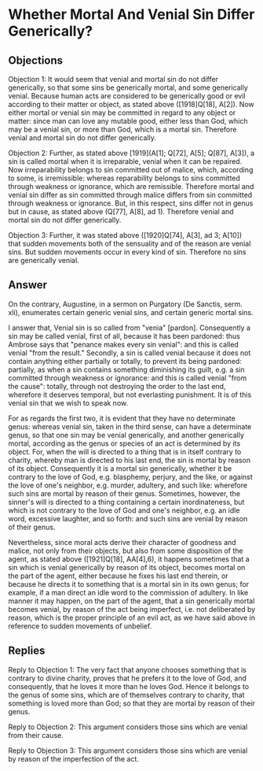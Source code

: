 # Whether Mortal And Venial Sin Differ Generically?

## Objections

Objection 1: It would seem that venial and mortal sin do not differ generically, so that some sins be generically mortal, and some generically venial. Because human acts are considered to be generically good or evil according to their matter or object, as stated above ([1918]Q[18], A[2]). Now either mortal or venial sin may be committed in regard to any object or matter: since man can love any mutable good, either less than God, which may be a venial sin, or more than God, which is a mortal sin. Therefore venial and mortal sin do not differ generically.

Objection 2: Further, as stated above [1919](A[1]; Q[72], A[5]; Q[87], A[3]), a sin is called mortal when it is irreparable, venial when it can be repaired. Now irreparability belongs to sin committed out of malice, which, according to some, is irremissible: whereas reparability belongs to sins committed through weakness or ignorance, which are remissible. Therefore mortal and venial sin differ as sin committed through malice differs from sin committed through weakness or ignorance. But, in this respect, sins differ not in genus but in cause, as stated above (Q[77], A[8], ad 1). Therefore venial and mortal sin do not differ generically.

Objection 3: Further, it was stated above ([1920]Q[74], A[3], ad 3; A[10]) that sudden movements both of the sensuality and of the reason are venial sins. But sudden movements occur in every kind of sin. Therefore no sins are generically venial.

## Answer

On the contrary, Augustine, in a sermon on Purgatory (De Sanctis, serm. xli), enumerates certain generic venial sins, and certain generic mortal sins.

I answer that, Venial sin is so called from "venia" [pardon]. Consequently a sin may be called venial, first of all, because it has been pardoned: thus Ambrose says that "penance makes every sin venial": and this is called venial "from the result." Secondly, a sin is called venial because it does not contain anything either partially or totally, to prevent its being pardoned: partially, as when a sin contains something diminishing its guilt, e.g. a sin committed through weakness or ignorance: and this is called venial "from the cause": totally, through not destroying the order to the last end, wherefore it deserves temporal, but not everlasting punishment. It is of this venial sin that we wish to speak now.

For as regards the first two, it is evident that they have no determinate genus: whereas venial sin, taken in the third sense, can have a determinate genus, so that one sin may be venial generically, and another generically mortal, according as the genus or species of an act is determined by its object. For, when the will is directed to a thing that is in itself contrary to charity, whereby man is directed to his last end, the sin is mortal by reason of its object. Consequently it is a mortal sin generically, whether it be contrary to the love of God, e.g. blasphemy, perjury, and the like, or against the love of one's neighbor, e.g. murder, adultery, and such like: wherefore such sins are mortal by reason of their genus. Sometimes, however, the sinner's will is directed to a thing containing a certain inordinateness, but which is not contrary to the love of God and one's neighbor, e.g. an idle word, excessive laughter, and so forth: and such sins are venial by reason of their genus.

Nevertheless, since moral acts derive their character of goodness and malice, not only from their objects, but also from some disposition of the agent, as stated above ([1921]Q[18], AA[4],6), it happens sometimes that a sin which is venial generically by reason of its object, becomes mortal on the part of the agent, either because he fixes his last end therein, or because he directs it to something that is a mortal sin in its own genus; for example, if a man direct an idle word to the commission of adultery. In like manner it may happen, on the part of the agent, that a sin generically mortal becomes venial, by reason of the act being imperfect, i.e. not deliberated by reason, which is the proper principle of an evil act, as we have said above in reference to sudden movements of unbelief.

## Replies

Reply to Objection 1: The very fact that anyone chooses something that is contrary to divine charity, proves that he prefers it to the love of God, and consequently, that he loves it more than he loves God. Hence it belongs to the genus of some sins, which are of themselves contrary to charity, that something is loved more than God; so that they are mortal by reason of their genus.

Reply to Objection 2: This argument considers those sins which are venial from their cause.

Reply to Objection 3: This argument considers those sins which are venial by reason of the imperfection of the act.